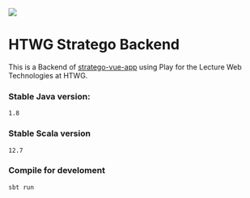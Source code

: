 [<img src="https://img.shields.io/travis/playframework/play-scala-starter-example.svg"/>](https://travis-ci.org/playframework/play-scala-starter-example)

# HTWG Stratego Backend

This is a Backend of [stratego-vue-app](https://benjaminmannsdoerfer.github.io/stratego-vue-app/#/) using Play for the Lecture Web Technologies at HTWG.

### Stable Java version: 
```
1.8
```

### Stable Scala version

```
12.7
```

### Compile for develoment
```
sbt run
```
 
